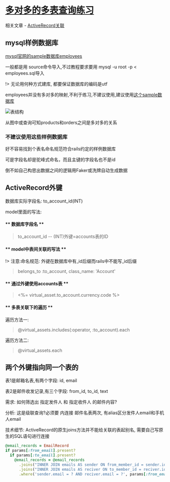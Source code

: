 # [多对多的多表查询练习](2019/hainan/join-query)

相关文章 - [ActiveRecord关联](/2019/11/includes-assocation)

## mysql样例数据库

[mysql官网的sample数据库employees](https://dev.mysql.com/doc/index-other.html)

一般都是用 source命令导入,不过教程要求要用 mysql -u root -p < employees.sql导入

!> 无论用何种方式建库, 都要保证数据库的编码是utf

employees并没有多对多的映射,不利于练习,不建议使用,建议使用[这个sample数据库](http://www.mysqltutorial.org/mysql-sample-database.aspx)

![表结构](http://www.mysqltutorial.org/wp-content/uploads/2009/12/MySQL-Sample-Database-Schema.png)

从图中或查询可知products和orders之间是多对多的关系

### 不建议使用这些样例数据库

好不容易找到个表名命名规范符合rails约定的样例数据库

可是字段名却是驼峰式命名，而且主键的字段名也不是id

倒不如自己构思出数据之间的逻辑用Faker或洗牌自动生成数据

## ActiveRecord外键

数据库实际字段名: to_account_id(INT)

model里面的写法:

<!-- tabs:start -->

#### ** 数据库字段名 **

> to_account_id -- (INT)外键=accounts表的ID

#### ** model中表间关联的写法 **

!> 注意:命名规范: 外键在数据库中有_id后缀而rails中不能写_id后缀

> belongs_to :to_account, class_name: 'Account'

#### ** 通过外键使用accounts表 **

> &lt;%= virtual_asset.to_account.currency.code %>

#### ** 多表关联下的遍历 **

遍历方法一:

> @virtual_assets.includes(:operator, :to_account).each

遍历方法二:

> @virtual_assets.each 

<!-- tabs:end -->

## 两个外键指向同一个表的

表1是邮箱名表,有两个字段: id, email

表2是邮件收发记录,有三个字段: from_id, to_id, text

需求: 如何筛选出 指定发件人 和 指定收件人 的邮件内容?

分析: 这是级联查询?必须要 内连接 邮件名表两次, 有alias区分发件人email和手机人email

技术细节: ActiveRecord的原生joins方法并不能给关联的表起别名, 需要自己写原生的SQL语句进行连接

```ruby
@email_records = EmailRecord
if params[:from_email].present?
  if params[:to_email].present?
    @email_records = @email_records
      .joins("INNER JOIN emails AS sender ON from_member_id = sender.id")
      .joins("INNER JOIN emails AS reciver ON to_member_id = reciver.id")
      .where('sender.email = ? AND reciver.email = ?', params[:from_email], params[:to_email])
```
